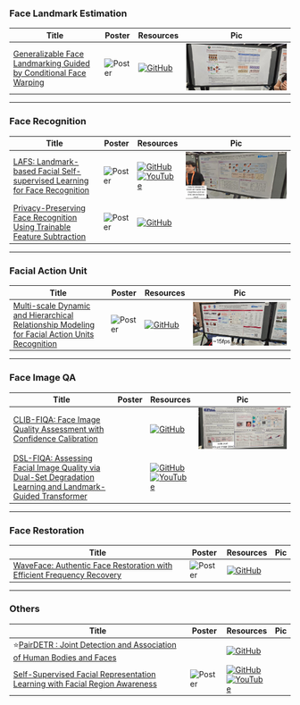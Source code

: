 ### Face Landmark Estimation
|Title|Poster|Resources|Pic|
|------|------|------|------|
| [Generalizable Face Landmarking Guided by Conditional Face Warping ](https://openaccess.thecvf.com/content/CVPR2024/html/Liang_Generalizable_Face_Landmarking_Guided_by_Conditional_Face_Warping_CVPR_2024_paper.html) | ![Poster](https://cvpr.thecvf.com/media/PosterPDFs/CVPR%202024/29328.png?t=1717329109.8400028) | [![GitHub](https://img.shields.io/github/stars/plustwo0/generalized-face-landmarker?style=social)](https://github.com/plustwo0/generalized-face-landmarker) | ![Pic](https://github.com/HeChengHui/CVPR2024/blob/main/Papers/Topics/Face/assets/WhatsApp%20Image%202024-07-03%20at%2014.41.08.jpeg)

---

### Face Recognition
|Title|Poster|Resources|Pic|
|------|------|------|------|
| [LAFS: Landmark-based Facial Self-supervised Learning for Face Recognition](https://openaccess.thecvf.com/content/CVPR2024/html/Sun_LAFS_Landmark-based_Facial_Self-supervised_Learning_for_Face_Recognition_CVPR_2024_paper.html) | ![Poster](https://cvpr.thecvf.com/media/PosterPDFs/CVPR%202024/31233.png?t=1717342676.0451014) | [![GitHub](https://img.shields.io/github/stars/szlbiubiubiu/LAFS_CVPR2024?style=social)](https://github.com/szlbiubiubiu/LAFS_CVPR2024) <br> [![YouTube](https://img.shields.io/badge/YouTube-%23FF0000.svg?style=for-the-badge&logo=YouTube&logoColor=white)](https://www.youtube.com/watch?v=6uSlNjknAxM) | ![Pic](https://github.com/HeChengHui/CVPR2024/blob/main/Papers/Topics/Face/assets/WhatsApp%20Image%202024-07-03%20at%2012.54.24.jpeg)
| [Privacy-Preserving Face Recognition Using Trainable Feature Subtraction](https://openaccess.thecvf.com/content/CVPR2024/html/Mi_Privacy-Preserving_Face_Recognition_Using_Trainable_Feature_Subtraction_CVPR_2024_paper.html) | ![Poster](https://cvpr.thecvf.com/media/PosterPDFs/CVPR%202024/30804.png?t=1717337891.6986322) | [![GitHub](https://img.shields.io/github/stars/Tencent/TFace?style=social)](https://github.com/Tencent/TFace/tree/master/recognition/tasks/minusface) 

---

### Facial Action Unit
|Title|Poster|Resources|Pic|
|------|------|------|------|
| [Multi-scale Dynamic and Hierarchical Relationship Modeling for Facial Action Units Recognition](https://openaccess.thecvf.com/content/CVPR2024/html/Wang_Multi-scale_Dynamic_and_Hierarchical_Relationship_Modeling_for_Facial_Action_Units_CVPR_2024_paper.html) | ![Poster](https://cvpr.thecvf.com/media/PosterPDFs/CVPR%202024/29919.png?t=1717304508.975803) | [![GitHub](https://img.shields.io/github/stars/CVI-SZU/MDHR?style=social)](https://github.com/CVI-SZU/MDHR) | ![Pic](https://github.com/HeChengHui/CVPR2024/blob/main/Papers/Topics/Face/assets/WhatsApp%20Image%202024-07-03%20at%2011.03.19.jpeg)

---

### Face Image QA
|Title|Poster|Resources|Pic|
|------|------|------|------|
| [CLIB-FIQA: Face Image Quality Assessment with Confidence Calibration](https://openaccess.thecvf.com/content/CVPR2024/html/Ou_CLIB-FIQA_Face_Image_Quality_Assessment_with_Confidence_Calibration_CVPR_2024_paper.html) | | [![GitHub](https://img.shields.io/github/stars/oufuzhao/CLIB-FIQA?style=social)](https://github.com/oufuzhao/CLIB-FIQA) | ![Pic](https://github.com/HeChengHui/CVPR2024/blob/main/Papers/Topics/Face/assets/WhatsApp%20Image%202024-07-03%20at%2013.01.45.jpeg)
|[DSL-FIQA: Assessing Facial Image Quality via Dual-Set Degradation Learning and Landmark-Guided Transformer ](https://openaccess.thecvf.com/content/CVPR2024/html/Chen_DSL-FIQA_Assessing_Facial_Image_Quality_via_Dual-Set_Degradation_Learning_and_CVPR_2024_paper.html)| | [![GitHub](https://img.shields.io/github/stars/DSL-FIQA/DSL-FIQA?style=social)](https://github.com/DSL-FIQA/DSL-FIQA) <br> [![YouTube](https://img.shields.io/badge/YouTube-%23FF0000.svg?style=for-the-badge&logo=YouTube&logoColor=white)](https://www.youtube.com/watch?v=7jDzj-CBvbQ)

---

### Face Restoration
|Title|Poster|Resources|Pic|
|------|------|------|------|
| [WaveFace: Authentic Face Restoration with Efficient Frequency Recovery ](https://openaccess.thecvf.com/content/CVPR2024/html/Miao_WaveFace_Authentic_Face_Restoration_with_Efficient_Frequency_Recovery_CVPR_2024_paper.html)| ![Poster](https://github.com/HeChengHui/CVPR2024/blob/main/Papers/Topics/Face/assets/30181.png) | [![GitHub](https://img.shields.io/github/stars/yoqim/waveface?style=social)](https://github.com/yoqim/waveface)

---

### Others
|Title|Poster|Resources|Pic|
|------|------|------|------|
| ⭐[PairDETR : Joint Detection and Association of Human Bodies and Faces](https://openaccess.thecvf.com/content/CVPR2024/papers/Ali_PairDETR__Joint_Detection_and_Association_of_Human_Bodies_and_CVPR_2024_paper.pdf) | | [![GitHub](https://img.shields.io/github/stars/mts-ai/pairdetr?style=social)](https://github.com/mts-ai/pairdetr) 
| [Self-Supervised Facial Representation Learning with Facial Region Awareness](https://openaccess.thecvf.com/content/CVPR2024/html/Gao_Self-Supervised_Facial_Representation_Learning_with_Facial_Region_Awareness_CVPR_2024_paper.html) | ![Poster](https://github.com/HeChengHui/CVPR2024/blob/main/Papers/Topics/Face/assets/30074.png) | [![GitHub](https://img.shields.io/github/stars/zaczgao/Facial_Region_Awareness?style=social)](https://github.com/zaczgao/Facial_Region_Awareness) <br> [![YouTube](https://img.shields.io/badge/YouTube-%23FF0000.svg?style=for-the-badge&logo=YouTube&logoColor=white)](https://www.youtube.com/watch?v=IjdFYD-X5UU)
